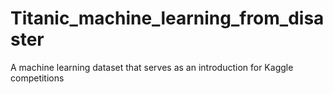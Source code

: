 # Titanic_machine_learning_from_disaster
 A machine learning dataset that serves as an introduction for Kaggle competitions
